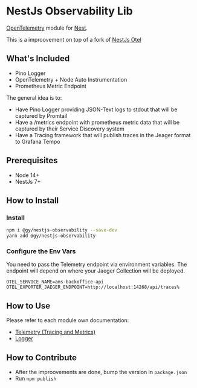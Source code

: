 # NestJs Observability Lib

[OpenTelemetry](https://opentelemetry.io/) module for [Nest](https://github.com/nestjs/nest).

This is a improovement on top of a fork of [NestJs Otel](https://raw.githubusercontent.com/pragmaticivan/nestjs-otel)

## What's Included

- Pino Logger
- OpenTelemetry + Node Auto Instrumentation
- Prometheus Metric Endpoint

The general idea is to:
- Have Pino Logger providing JSON-Text logs to stdout that will be captured by Promtail
- Have a /metrics endpoint with prometheus metric data that will be captured by their Service Discovery system
- Have a Tracing framework that will publish traces in the Jeager format to Grafana Tempo

## Prerequisites

- Node 14+
- NestJs 7+

## How to Install

### Install

```bash
npm i @gy/nestjs-observability --save-dev
yarn add @gy/nestjs-observability
```

### Configure the Env Vars

You need to pass the Telemetry endpoint via environment variables.
The endpoint will depend on where your Jaeger Collection will be deployed.

```
OTEL_SERVICE_NAME=ams-backoffice-api
OTEL_EXPORTER_JAEGER_ENDPOINT=http://localhost:14268/api/traces%
```

## How to Use

Please refer to each module own documentation:

- [Telemetry (Tracing and Metrics)](./src/telemetry/README.md)
- [Logger](./src/logger/README.md)

## How to Contribute

- After the improovements are done, bump the version in `package.json`
- Run `npm publish`